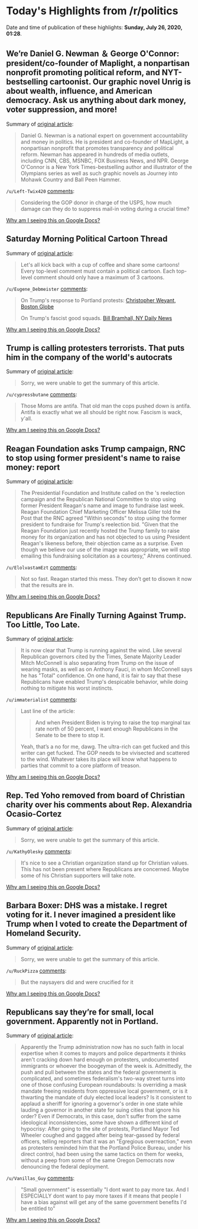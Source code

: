 # Today's Highlights from /r/politics

Date and time of publication of these highlights: **Sunday, July 26, 2020, 01:28**.

## We’re Daniel G. Newman ＆ George O'Connor: president/co-founder of Maplight, a nonpartisan nonprofit promoting political reform, and NYT-bestselling cartoonist. Our graphic novel Unrig is about wealth, influence, and American democracy. Ask us anything about dark money, voter suppression, and more!

Summary of [original article](https://www.reddit.com/r/politics/comments/hx6ygo/were_daniel_g_newman_george_oconnor/):

> Daniel G. Newman is a national expert on government accountability and money in politics. He is president and co-founder of MapLight, a nonpartisan nonprofit that promotes transparency and political reform. Newman has appeared in hundreds of media outlets, including CNN, CBS, MSNBC, FOX Business News, and NPR. George O'Connor is a New York Times-bestselling author and illustrator of the Olympians series as well as such graphic novels as Journey into Mohawk Country and Ball Peen Hammer.

`/u/Left-Twix420` [comments](https://www.reddit.com/r/politics/comments/hx6ygo/were_daniel_g_newman_george_oconnor/):

> Considering the GOP donor in charge of the USPS, how much damage can they do to suppress mail-in voting during a crucial time?

[Why am I seeing this on Google Docs?](https://docs.google.com/document/d/1Dc6We63vOXIZsc0op-Bt4abqkYjXzOigalQqFxmvvbM/edit?usp=sharing)

## Saturday Morning Political Cartoon Thread

Summary of [original article](https://www.reddit.com/r/politics/comments/hxny5y/saturday_morning_political_cartoon_thread/):

> Let's all kick back with a cup of coffee and share some cartoons! Every top-level comment must contain a political cartoon. Each top-level comment should only have a maximum of 3 cartoons.

`/u/Eugene_Debmeister` [comments](https://www.reddit.com/r/politics/comments/hxny5y/saturday_morning_political_cartoon_thread/):

> On Trump's response to Portland protests: [Christopher Weyant, Boston Globe](https://images.theweek.com/sites/default/files/241689_rgb_768.jpg?resize=807x807)
> 
> On Trump's fascist good squads. [Bill Bramhall, NY Daily News](https://images.theweek.com/sites/default/files/20200723edbbc-a.jpg?resize=807x807)

[Why am I seeing this on Google Docs?](https://docs.google.com/document/d/1Dc6We63vOXIZsc0op-Bt4abqkYjXzOigalQqFxmvvbM/edit?usp=sharing)

## Trump is calling protesters terrorists. That puts him in the company of the world's autocrats

Summary of [original article](https://www.cnn.com/2020/07/25/politics/us-protests-trump-terrorists-intl):

> Sorry, we were unable to get the summary of this article.

`/u/cypressbutane` [comments](https://www.reddit.com/r/politics/comments/hxxshy/trump_is_calling_protesters_terrorists_that_puts/):

> Those Moms are antifa. That old man the cops pushed down is antifa. Antifa is exactly what we all should be right now. Fascism is wack, y'all.

[Why am I seeing this on Google Docs?](https://docs.google.com/document/d/1Dc6We63vOXIZsc0op-Bt4abqkYjXzOigalQqFxmvvbM/edit?usp=sharing)

## Reagan Foundation asks Trump campaign, RNC to stop using former president's name to raise money: report

Summary of [original article](https://thehill.com/homenews/campaign/509049-ronald-reagan-foundation-asks-trump-campaign-rnc-to-stop-using-former):

> The Presidential Foundation and Institute called on the 's reelection campaign and the Republican National Committee to stop using former President Reagan's name and image to fundraise last week. Reagan Foundation Chief Marketing Officer Melissa Giller told the Post that the RNC agreed "Within seconds" to stop using the former president to fundraise for Trump's reelection bid. "Given that the Reagan Foundation just recently hosted the Trump family to raise money for its organization and has not objected to us using President Reagan's likeness before, their objection came as a surprise. Even though we believe our use of the image was appropriate, we will stop emailing this fundraising solicitation as a courtesy," Ahrens continued.

`/u/ElolvastamEzt` [comments](https://www.reddit.com/r/politics/comments/hxym78/reagan_foundation_asks_trump_campaign_rnc_to_stop/):

> Not so fast. Reagan started this mess. They don’t get to disown it now that the results are in.

[Why am I seeing this on Google Docs?](https://docs.google.com/document/d/1Dc6We63vOXIZsc0op-Bt4abqkYjXzOigalQqFxmvvbM/edit?usp=sharing)

## Republicans Are Finally Turning Against Trump. Too Little, Too Late.

Summary of [original article](https://www.thedailybeast.com/republicans-are-finally-turning-against-trump-too-little-too-late):

> It is now clear that Trump is running against the wind. Like several Republican governors cited by the Times, Senate Majority Leader Mitch McConnell is also separating from Trump on the issue of wearing masks, as well as on Anthony Fauci, in whom McConnell says he has "Total" confidence. On one hand, it is fair to say that these Republicans have enabled Trump's despicable behavior, while doing nothing to mitigate his worst instincts.

`/u/immaterialist` [comments](https://www.reddit.com/r/politics/comments/hxwuqb/republicans_are_finally_turning_against_trump_too/):

> Last line of the article:
> 
> > And when President Biden is trying to raise the top marginal tax rate north of 50 percent, I want enough Republicans in the Senate to be there to stop it.
> 
> Yeah, that’s a no for me, dawg. The ultra-rich can get fucked and this writer can get fucked. The GOP needs to be vivisected and scattered to the wind. Whatever takes its place will know what happens to parties that commit to a core platform of treason.

[Why am I seeing this on Google Docs?](https://docs.google.com/document/d/1Dc6We63vOXIZsc0op-Bt4abqkYjXzOigalQqFxmvvbM/edit?usp=sharing)

## Rep. Ted Yoho removed from board of Christian charity over his comments about Rep. Alexandria Ocasio-Cortez

Summary of [original article](https://www.washingtonpost.com/politics/rep-ted-yoho-removed-from-board-of-christian-charity-over-his-comments-about-rep-alexandria-ocasio-cortez/2020/07/25/31037546-ceaa-11ea-91f1-28aca4d833a0_story.html?tid=a_classic-iphone&no_nav=true&p9w22b2p=b2p22p9w00098#click=https://t.co/fYKG8LthMI):

> Sorry, we were unable to get the summary of this article.

`/u/KathyOlesky` [comments](https://www.reddit.com/r/politics/comments/hxtot3/rep_ted_yoho_removed_from_board_of_christian/):

> It's nice to see a Christian organization stand up for Christian values. This has not been present where Republicans are concerned. Maybe some of his Christian supporters will take note.

[Why am I seeing this on Google Docs?](https://docs.google.com/document/d/1Dc6We63vOXIZsc0op-Bt4abqkYjXzOigalQqFxmvvbM/edit?usp=sharing)

## Barbara Boxer: DHS was a mistake. I regret voting for it. I never imagined a president like Trump when I voted to create the Department of Homeland Security.

Summary of [original article](https://www.washingtonpost.com/outlook/2020/07/25/barbara-boxer-regret-dhs/):

> Sorry, we were unable to get the summary of this article.

`/u/RuckPizza` [comments](https://www.reddit.com/r/politics/comments/hxtqg9/barbara_boxer_dhs_was_a_mistake_i_regret_voting/):

> But the naysayers did and were crucified for it

[Why am I seeing this on Google Docs?](https://docs.google.com/document/d/1Dc6We63vOXIZsc0op-Bt4abqkYjXzOigalQqFxmvvbM/edit?usp=sharing)

## Republicans say they’re for small, local government. Apparently not in Portland.

Summary of [original article](https://www.washingtonpost.com/outlook/2020/07/25/portland-trump-republicans-federalism/):

> Apparently the Trump administration now has no such faith in local expertise when it comes to mayors and police departments it thinks aren't cracking down hard enough on protesters, undocumented immigrants or whoever the boogeyman of the week is. Admittedly, the push and pull between the states and the federal government is complicated, and sometimes federalism's two-way street turns into one of those confusing European roundabouts: Is overriding a mask mandate freeing residents from oppressive local government, or is it thwarting the mandate of duly elected local leaders? Is it consistent to applaud a sheriff for ignoring a governor's order in one state while lauding a governor in another state for suing cities that ignore his order? Even if Democrats, in this case, don't suffer from the same ideological inconsistencies, some have shown a different kind of hypocrisy: After going to the site of protests, Portland Mayor Ted Wheeler coughed and gagged after being tear-gassed by federal officers, telling reporters that it was an "Egregious overreaction," even as protesters reminded him that the Portland Police Bureau, under his direct control, had been using the same tactics on them for weeks, without a peep from some of the same Oregon Democrats now denouncing the federal deployment.

`/u/Vanillas_Guy` [comments](https://www.reddit.com/r/politics/comments/hxu36q/republicans_say_theyre_for_small_local_government/):

> "Small government" is essentially "I dont want to pay more tax. And I ESPECIALLY dont want to pay more taxes if it means that people I have a bias against will get any of the same government benefits I'd be entitled to"

[Why am I seeing this on Google Docs?](https://docs.google.com/document/d/1Dc6We63vOXIZsc0op-Bt4abqkYjXzOigalQqFxmvvbM/edit?usp=sharing)


